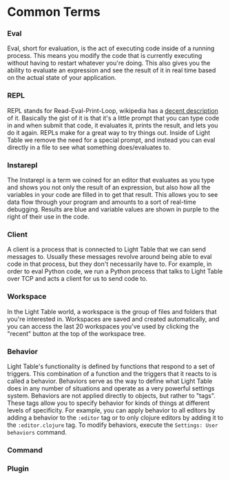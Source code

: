 # Common Terms

### Eval

Eval, short for evaluation, is the act of executing code inside of a running process. This means you modify the code that is currently executing without having to restart whatever you're doing. This also gives you the ability to evaluate an expression and see the result of it in real time based on the actual state of your application.

### REPL

REPL stands for Read-Eval-Print-Loop, wikipedia has a [decent description](http://en.wikipedia.org/wiki/Read%E2%80%93eval%E2%80%93print_loop) of it. Basically the gist of it is that it's a little prompt that you can type code in and when submit that code, it evaluates it, prints the result, and lets you do it again. REPLs make for a great way to try things out. Inside of Light Table we remove the need for a special prompt, and instead you can eval directly in a file to see what something does/evaluates to.

### Instarepl

The Instarepl is a term we coined for an editor that evaluates as you type and shows you not only the result of an expression, but also how all the variables in your code are filled in to get that result. This allows you to see data flow through your program and amounts to a sort of real-time debugging. Results are blue and variable values are shown in purple to the right of their use in the code.

### Client

A client is a process that is connected to Light Table that we can send messages to. Usually these messages revolve around being able to eval code in that process, but they don't necessarily have to. For example, in order to eval Python code, we run a Python process that talks to Light Table over TCP and acts a client for us to send code to.

### Workspace

In the Light Table world, a workspace is the group of files and folders that you're interested in. Workspaces are saved and created automatically, and you can access the last 20 workspaces you've used by clicking the "recent" button at the top of the workspace tree.

### Behavior

Light Table's functionality is defined by functions that respond to a set of triggers. This combination of a function and the triggers that it reacts to is called a behavior. Behaviors serve as the way to define what Light Table does in any number of situations and operate as a very powerful settings system. Behaviors are not applied directly to objects, but rather to "tags". These tags allow you to specify behavior for kinds of things at different levels of specificity. For example, you can apply behavior to all editors by adding a behavior to the `:editor` tag or to only clojure editors by adding it to the `:editor.clojure` tag. To modify behaviors, execute the `Settings: User behaviors` command.

### Command

### Plugin
